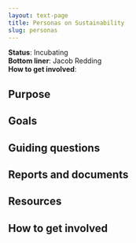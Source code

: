 ```yaml
---
layout: text-page
title: Personas on Sustainability
slug: personas
---
```


**Status**: Incubating<br>
**Bottom liner**: Jacob Redding<br>
**How to get involved**:

## Purpose

## Goals

## Guiding questions

## Reports and documents

## Resources

## How to get involved

